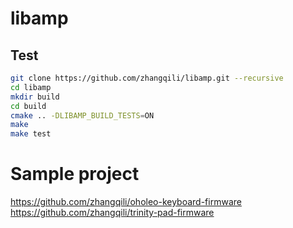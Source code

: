 # libamp

## Test

```bash
git clone https://github.com/zhangqili/libamp.git --recursive
cd libamp
mkdir build
cd build
cmake .. -DLIBAMP_BUILD_TESTS=ON
make
make test
```
# Sample project 

<https://github.com/zhangqili/oholeo-keyboard-firmware>
<https://github.com/zhangqili/trinity-pad-firmware>
